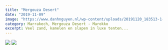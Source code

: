```yaml
---
title: "Mergouza Desert"
date: "2019-11-09"
image: "https://www.danhnguyen.nl/wp-content/uploads/20191120_183513-1-scaled.jpg"
category: Marrakech, Mergouza Desert - Marokko
excerpt: Veel zand, kamelen en slapen in luxe tenten...
---
```


![](https://www.danhnguyen.nl/wp-content/uploads/20191120_183513-1-scaled.jpg)
![](https://www.danhnguyen.nl/wp-content/uploads/Screenshot_2020-05-25_at_16.39.36.b15dca4.edc09dde7067f649625bc3bb960449e3-1.png)
